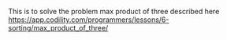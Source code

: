 This is to solve the problem max product of three described here
https://app.codility.com/programmers/lessons/6-sorting/max_product_of_three/
